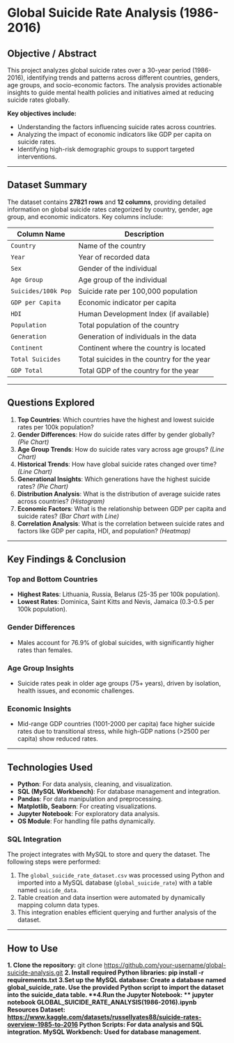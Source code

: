 # Global Suicide Rate Analysis (1986-2016)

## Objective / Abstract

This project analyzes global suicide rates over a 30-year period (1986-2016), identifying trends and patterns across different countries, genders, age groups, and socio-economic factors. The analysis provides actionable insights to guide mental health policies and initiatives aimed at reducing suicide rates globally.

**Key objectives include:**

- Understanding the factors influencing suicide rates across countries.
- Analyzing the impact of economic indicators like GDP per capita on suicide rates.
- Identifying high-risk demographic groups to support targeted interventions.

---

## Dataset Summary

The dataset contains **27821 rows** and **12 columns**, providing detailed information on global suicide rates categorized by country, gender, age group, and economic indicators. Key columns include:

| **Column Name**         | **Description**                                  |
|--------------------------|-------------------------------------------------|
| `Country`               | Name of the country                             |
| `Year`                  | Year of recorded data                           |
| `Sex`                   | Gender of the individual                        |
| `Age Group`             | Age group of the individual                     |
| `Suicides/100k Pop`     | Suicide rate per 100,000 population             |
| `GDP per Capita`        | Economic indicator per capita                   |
| `HDI`                   | Human Development Index (if available)          |
| `Population`            | Total population of the country                 |
| `Generation`            | Generation of individuals in the data           |
| `Continent`             | Continent where the country is located          |
| `Total Suicides`        | Total suicides in the country for the year       |
| `GDP Total`             | Total GDP of the country for the year            |

---

## Questions Explored

1. **Top Countries**: Which countries have the highest and lowest suicide rates per 100k population?
2. **Gender Differences**: How do suicide rates differ by gender globally? *(Pie Chart)*
3. **Age Group Trends**: How do suicide rates vary across age groups? *(Line Chart)*
4. **Historical Trends**: How have global suicide rates changed over time? *(Line Chart)*
5. **Generational Insights**: Which generations have the highest suicide rates? *(Pie Chart)*
6. **Distribution Analysis**: What is the distribution of average suicide rates across countries? *(Histogram)*
7. **Economic Factors**: What is the relationship between GDP per capita and suicide rates? *(Bar Chart with Line)*
8. **Correlation Analysis**: What is the correlation between suicide rates and factors like GDP per capita, HDI, and population? *(Heatmap)*

---

## Key Findings & Conclusion

### Top and Bottom Countries
- **Highest Rates**: Lithuania, Russia, Belarus (25-35 per 100k population).
- **Lowest Rates**: Dominica, Saint Kitts and Nevis, Jamaica (0.3-0.5 per 100k population).

### Gender Differences
- Males account for 76.9% of global suicides, with significantly higher rates than females.

### Age Group Insights
- Suicide rates peak in older age groups (75+ years), driven by isolation, health issues, and economic challenges.

### Economic Insights
- Mid-range GDP countries (1001-2000 per capita) face higher suicide rates due to transitional stress, while high-GDP nations (>2500 per capita) show reduced rates.

---

## Technologies Used

- **Python**: For data analysis, cleaning, and visualization.
- **SQL (MySQL Workbench)**: For database management and integration.
- **Pandas**: For data manipulation and preprocessing.
- **Matplotlib, Seaborn**: For creating visualizations.
- **Jupyter Notebook**: For exploratory data analysis.
- **OS Module**: For handling file paths dynamically.

### SQL Integration
The project integrates with MySQL to store and query the dataset. The following steps were performed:

1. The `global_suicide_rate_dataset.csv` was processed using Python and imported into a MySQL database (`global_suicide_rate`) with a table named `suicide_data`.
2. Table creation and data insertion were automated by dynamically mapping column data types.
3. This integration enables efficient querying and further analysis of the dataset.

---

## How to Use

**1. Clone the repository:**
   git clone https://github.com/your-username/global-suicide-analysis.git
******2.  Install required Python libraries:**
pip install -r requirements.txt
****3.Set up the MySQL database:**
Create a database named global_suicide_rate.
Use the provided Python script to import the dataset into the suicide_data table.
**4.Run the Jupyter Notebook:
**
jupyter notebook GLOBAL_SUICIDE_RATE_ANALYSIS(1986-2016).ipynb
**Resources**
Dataset: https://www.kaggle.com/datasets/russellyates88/suicide-rates-overview-1985-to-2016
Python Scripts: For data analysis and SQL integra****tion.
MySQL Workbench: Used for database management.**
